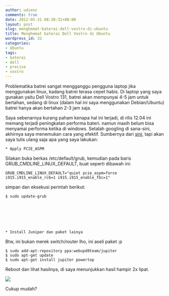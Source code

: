 ```yaml
---
author: udienz
comments: true
date: 2012-05-31 08:30:31+00:00
layout: post
slug: menghemat-baterai-dell-vostro-di-ubuntu
title: Menghemat baterai Dell Vostro di Ubuntu
wordpress_id: 32
categories:
- Ubuntu
tags:
- baterai
- dell
- precise
- vostro
---
```


Problematika batrei sangat mengganggu pengguna laptop jika menggunakan linux, kadang batrei terasa cepet habis. Di laptop yang saya gunakan yaitu Dell Vostro 131, batrei akan mempunyai 4-5 jam untuk bertahan, sedang di linux (dalam hal ini saya menggunakan Debian/Ubuntu) batrei hanya akan bertahan 2-3 jam saja.

Saya sebenarnya kurang paham kenapa hal ini terjadi, di rilis 12.04 ini memang terjadi peningkatan performa bateri. namun masih belum bisa menyamai performa ketika di windows. Setalah googling di sana-sini, akhirnya saya menemukan cara yang efektif. Sumbernya dari [sini](http://ubuntuforums.org/showthread.php?t=1859945), tapi akan saya tulis ulang saja apa yang saya lakukan:




	
    * Apply PCIE_ASPM



Silakan buka berkas /etc/default/grub, kemudian pada baris GRUB_CMDLINE_LINUX_DEFAULT, buat seperti dibawah ini:

    
    GRUB_CMDLINE_LINUX_DEFAULT="quiet pcie_aspm=force i915.i915_enable_rc6=1 i915.i915_enable_fbc=1"


simpan dan eksekusi perintah berikut:

    
    $ sudo update-grub






	
    * Install Juniper dan paket lainya



Btw, ini bukan merek switch/router lho, ini aseli paket :p

    
    $ sudo add-apt-repository ppa:webupd8team/jupiter
    $ sudo apt-get update
    $ sudo apt-get install jupiter powertop


Reboot dan lihat hasilnya, di saya menunjukkan hasil hampir 2x lipat.

[![](http://log.udienz.web.id/wp-content/uploads/2012/05/Screenshot-from-2012-05-31-1501081.png)](http://log.udienz.web.id/wp-content/uploads/2012/05/Screenshot-from-2012-05-31-1501081.png)

Cukup mudah?
